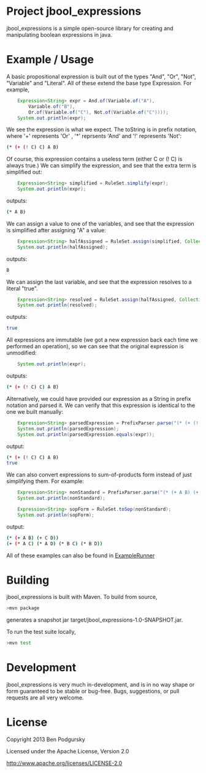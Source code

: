 Project jbool_expressions
========

jbool_expressions is a simple open-source library for creating and manipulating boolean expressions in java.

Example / Usage
====

A basic propositional expression is built out of the types "And", "Or", "Not", "Variable" and "Literal".  All of these extend the base type Expression.  For example,

```java
    Expression<String> expr = And.of(Variable.of("A"),
        Variable.of("B"),
        Or.of(Variable.of("C"), Not.of(Variable.of("C"))));
    System.out.println(expr);
```
We see the expression is what we expect.  The toString is in prefix notation, where '+' represents 'Or' , '*' reprsents 'And' and '!' represents 'Not':

```bash
(* (+ (! C) C) A B)
```

Of course, this expression contains a useless term (either C or (! C) is always true.)  We can simplify the expression, and see that the extra term is simplified out:

```java
    Expression<String> simplified = RuleSet.simplify(expr);
    System.out.println(expr);
```
outputs:

```bash
(* A B)
```

We can assign a value to one of the variables, and see that the expression is simplified after assigning "A" a value:

```java
    Expression<String> halfAssigned = RuleSet.assign(simplified, Collections.singletonMap("A", true));
    System.out.println(halfAssigned);
```
outputs:

```bash
B
```

We can assign the last variable, and see that the expression resolves to a literal "true".

```java
    Expression<String> resolved = RuleSet.assign(halfAssigned, Collections.singletonMap("B", true));
    System.out.println(resolved);
```
outputs:

```bash
true
```

All expressions are immutable (we got a new expression back each time we performed an operation), so we can see that the original expression is unmodified:

```java
    System.out.println(expr);
```
outputs:
```bash
(* (+ (! C) C) A B)
```

Alternatively, we could have provided our expression as a String in prefix notation and parsed it.  We can verify that this expression is identical to the one we built manually:

```java
    Expression<String> parsedExpression = PrefixParser.parse("(* (+ (! C) C) A B)");
    System.out.println(parsedExpression);
    System.out.println(parsedExpression.equals(expr));
```
output:
```bash
(* (+ (! C) C) A B)
true
```

We can also convert expressions to sum-of-products form instead of just simplifying them.  For example:

```java
    Expression<String> nonStandard = PrefixParser.parse("(* (+ A B) (+ C D))");
    System.out.println(nonStandard);

    Expression<String> sopForm = RuleSet.toSop(nonStandard);
    System.out.println(sopForm);
```

output:

```bash
(* (+ A B) (+ C D))
(+ (* A C) (* A D) (* B C) (* B D))
```

All of these examples can also be found in [ExampleRunner](https://github.com/bpodgursky/jbool_expressions/blob/master/src/main/java/jbool_expressions/example/ExampleRunner.java)

Building
====

jbool_expressions is built with Maven.  To build from source,

```bash
>mvn package
```

generates a snapshot jar target/jbool_expressions-1.0-SNAPSHOT.jar.

To run the test suite locally,

```bash
>mvn test
```

Development
====

jbool_expressions is very much in-development, and is in no way shape or form guaranteed to be stable or bug-free.  Bugs, suggestions, or pull requests are all very welcome.

License
====
Copyright 2013 Ben Podgursky

Licensed under the Apache License, Version 2.0

http://www.apache.org/licenses/LICENSE-2.0
